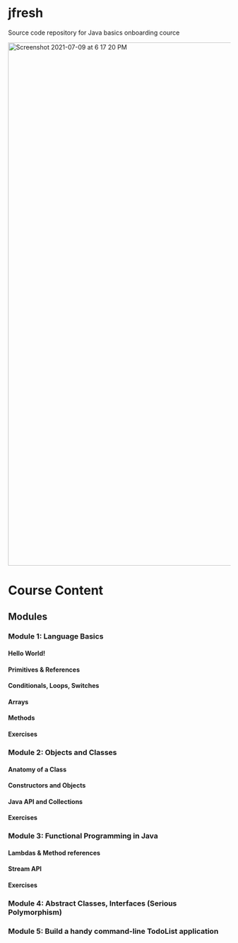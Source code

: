 # jfresh
Source code repository for Java basics onboarding cource 

<img width="1185" alt="Screenshot 2021-07-09 at 6 17 20 PM" src="https://user-images.githubusercontent.com/1904958/125080066-f9e91e80-e0e1-11eb-9bbd-3fc39628b7db.png">


# Course Content

## Modules

### Module 1: Language Basics
#### Hello World!
#### Primitives & References 
#### Conditionals, Loops, Switches
#### Arrays
#### Methods
#### Exercises 
 

### Module 2: Objects and Classes
#### Anatomy of a Class
#### Constructors and Objects
#### Java API and Collections
#### Exercises
 

### Module 3: Functional Programming in Java
#### Lambdas & Method references
#### Stream API
#### Exercises
 

### Module 4: Abstract Classes, Interfaces (Serious Polymorphism)
 

### Module 5: Build a handy command-line TodoList application
